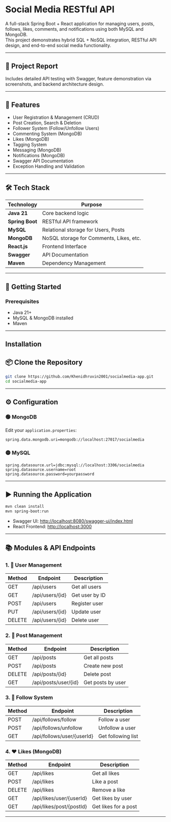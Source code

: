 # Social Media RESTful API

A full-stack Spring Boot + React application for managing users, posts, follows, likes, comments, and notifications using both MySQL and MongoDB.  
This project demonstrates hybrid SQL + NoSQL integration, RESTful API design, and end-to-end social media functionality.

---

## 📄 Project Report

Includes detailed API testing with Swagger, feature demonstration via screenshots, and backend architecture design.

---

## 🚀 Features

- User Registration & Management (CRUD)
- Post Creation, Search & Deletion
- Follower System (Follow/Unfollow Users)
- Commenting System (MongoDB)
- Likes (MongoDB)
- Tagging System
- Messaging (MongoDB)
- Notifications (MongoDB)
- Swagger API Documentation
- Exception Handling and Validation

---

## 🛠 Tech Stack

| Technology        | Purpose                                 |
|-------------------|-----------------------------------------|
| **Java 21**       | Core backend logic                      |
| **Spring Boot**   | RESTful API framework                   |
| **MySQL**         | Relational storage for Users, Posts     |
| **MongoDB**       | NoSQL storage for Comments, Likes, etc. |
| **React.js**      | Frontend Interface                      |
| **Swagger**       | API Documentation                       |
| **Maven**         | Dependency Management                   |

---

## 🧰 Getting Started

### Prerequisites

- Java 21+
- MySQL & MongoDB installed
- Maven

---

## Installation

## 📦 Clone the Repository

```bash
git clone https://github.com/Khenidhruvin2001/socialmedia-app.git
cd socialmedia-app
```

---

## ⚙️ Configuration

### 🟢 MongoDB
Edit your `application.properties`:

```properties
spring.data.mongodb.uri=mongodb://localhost:27017/socialmedia
```

### 🟡 MySQL

```properties
spring.datasource.url=jdbc:mysql://localhost:3306/socialmedia
spring.datasource.username=root
spring.datasource.password=yourpassword
```

---

## ▶️ Running the Application

```bash
mvn clean install
mvn spring-boot:run
```

- Swagger UI: [http://localhost:8080/swagger-ui/index.html](http://localhost:8080/swagger-ui/index.html)
- React Frontend: [http://localhost:3000](http://localhost:3000)

---

## 📚 Modules & API Endpoints

### 1. 👤 User Management

| Method | Endpoint          | Description       |
|--------|-------------------|-------------------|
| GET    | /api/users        | Get all users     |
| GET    | /api/users/{id}   | Get user by ID    |
| POST   | /api/users        | Register user     |
| PUT    | /api/users/{id}   | Update user       |
| DELETE | /api/users/{id}   | Delete user       |

### 2. 📝 Post Management

| Method | Endpoint               | Description        |
|--------|------------------------|--------------------|
| GET    | /api/posts             | Get all posts      |
| POST   | /api/posts             | Create new post    |
| DELETE | /api/posts/{id}        | Delete post        |
| GET    | /api/posts/user/{id}   | Get posts by user  |

### 3. 🔁 Follow System

| Method | Endpoint                    | Description         |
|--------|-----------------------------|---------------------|
| POST   | /api/follows/follow         | Follow a user       |
| POST   | /api/follows/unfollow       | Unfollow a user     |
| GET    | /api/follows/user/{userId}  | Get following list  |

### 4. ❤️ Likes (MongoDB)

| Method | Endpoint                      | Description             |
|--------|-------------------------------|-------------------------|
| GET    | /api/likes                    | Get all likes           |
| POST   | /api/likes                    | Like a post             |
| DELETE | /api/likes                    | Remove a like           |
| GET    | /api/likes/user/{userId}      | Get likes by user       |
| GET    | /api/likes/post/{postId}      | Get likes for a post    |

---
